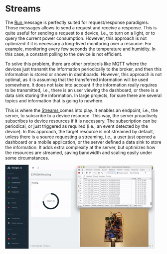 # Streams

The [Run ](../run.md)message is perfectly suited for request/response paradigms. Those messages allows to send a request and receive a response. This is quite useful for sending a request to a device, i.e., to turn on a light, or to query the current power consumption. However, this approach is not optimized if it is necessary a long-lived monitoring over a resource. For example, monitoring every few seconds the temperature and humidity. In this case, a constant polling to the device is not efficient.

To solve this problem, there are other protocols like MQTT where the devices just transmit the information periodically to the broker, and then this information is stored or shown in dashboards. However, this approach is not optimal, as it is assuming that the transferred information will be used somewhere. It does not take into account if the information really requires to be transmitted, i.e., there is an user viewing the dashboard, or there is a data sink storing the information. In large projects, for sure there are several topics and information that is going to nowhere.

This is where the [Streams ](../../definitions.md#stream)comes into play. It enables an endpoint, i.e., the server, to subscribe to a device resource. This way, the server proactively subscribes to device resources if it is necessary. The subscription can be periodical, or just triggered as required \(i.e., an event detected by the device\). In this approach, the target resource is not streamed by default, unless there is a source requesting a streaming, i.e., a user just opened a dashboard or a mobile application, or the server defined a data sink to store the information. It adds extra complexity at the server, but optimizes how the resources are streamed, saving bandwidth and scaling easily under some circumstances.

![](../../.gitbook/assets/image%20%282%29.png)

